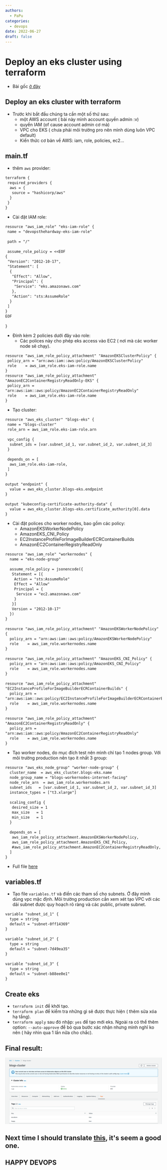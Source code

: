 ```yaml
---
authors:
  - PaPu
categories:
  - devops
date: 2022-06-27
draft: false
---
```


# Deploy an eks cluster using terraform

- Bài gốc [ở đây](https://www.techtarget.com/searchcloudcomputing/tutorial/How-to-deploy-an-EKS-cluster-using-Terraform)

## Deploy an eks cluster with terraform

- Trước khi bắt đầu chúng ta cần một số thứ sau:
  - một AWS account ( bài này mình account quyền admin :v)
  - quyền IAM (of cause account admin cơ mà)
  - VPC cho EKS ( chưa phải môi trường pro nên mình dùng luôn VPC default)
  - Kiến thức cơ bản về AWS: iam, role, policies, ec2...

## main.tf

- thêm `aws` provider:

```linenums="1"
terraform {
 required_providers {
  aws = {
   source = "hashicorp/aws"
  }
 }
}
```

- Cài đặt IAM role:

```linenums="1"
resource "aws_iam_role" "eks-iam-role" {
 name = "devopsthehardway-eks-iam-role"

 path = "/"

 assume_role_policy = <<EOF
{
 "Version": "2012-10-17",
 "Statement": [
  {
   "Effect": "Allow",
   "Principal": {
    "Service": "eks.amazonaws.com"
   },
   "Action": "sts:AssumeRole"
  }
 ]
}
EOF

}
```

- Đính kèm 2 policies dưới đây vào role:
  - Các polices này cho phép eks access vào EC2 ( nơi mà các worker node sẽ chạy).

```linenums="1"
resource "aws_iam_role_policy_attachment" "AmazonEKSClusterPolicy" {
 policy_arn = "arn:aws:iam::aws:policy/AmazonEKSClusterPolicy"
 role    = aws_iam_role.eks-iam-role.name
}
resource "aws_iam_role_policy_attachment" "AmazonEC2ContainerRegistryReadOnly-EKS" {
 policy_arn = "arn:aws:iam::aws:policy/AmazonEC2ContainerRegistryReadOnly"
 role    = aws_iam_role.eks-iam-role.name
}
```

- Tạo cluster:

```linenums="1"
resource "aws_eks_cluster" "blogs-eks" {
 name = "blogs-cluster"
 role_arn = aws_iam_role.eks-iam-role.arn

 vpc_config {
  subnet_ids = [var.subnet_id_1, var.subnet_id_2, var.subnet_id_3]
 }

 depends_on = [
  aws_iam_role.eks-iam-role,
 ]
}

output "endpoint" {
  value = aws_eks_cluster.blogs-eks.endpoint
}

output "kubeconfig-certificate-authority-data" {
  value = aws_eks_cluster.blogs-eks.certificate_authority[0].data
}
```

- Cài đặt polices cho worker nodes, bao gồm các policy:
  - AmazonEKSWorkerNodePolicy
  - AmazonEKS_CNI_Policy
  - EC2InstanceProfileForImageBuilderECRContainerBuilds
  - AmazonEC2ContainerRegistryReadOnly

```linenums="1"
resource "aws_iam_role" "workernodes" {
  name = "eks-node-group"

  assume_role_policy = jsonencode({
   Statement = [{
    Action = "sts:AssumeRole"
    Effect = "Allow"
    Principal = {
     Service = "ec2.amazonaws.com"
    }
   }]
   Version = "2012-10-17"
  })
}

resource "aws_iam_role_policy_attachment" "AmazonEKSWorkerNodePolicy" {
  policy_arn = "arn:aws:iam::aws:policy/AmazonEKSWorkerNodePolicy"
  role    = aws_iam_role.workernodes.name
}

resource "aws_iam_role_policy_attachment" "AmazonEKS_CNI_Policy" {
  policy_arn = "arn:aws:iam::aws:policy/AmazonEKS_CNI_Policy"
  role    = aws_iam_role.workernodes.name
}

resource "aws_iam_role_policy_attachment" "EC2InstanceProfileForImageBuilderECRContainerBuilds" {
  policy_arn = "arn:aws:iam::aws:policy/EC2InstanceProfileForImageBuilderECRContainerBuilds"
  role    = aws_iam_role.workernodes.name
}

resource "aws_iam_role_policy_attachment" "AmazonEC2ContainerRegistryReadOnly" {
  policy_arn = "arn:aws:iam::aws:policy/AmazonEC2ContainerRegistryReadOnly"
  role    = aws_iam_role.workernodes.name
}
```

- Tạo worker nodes, do mục đích test nên mình chỉ tạo 1 nodes group. Với môi trường production nên tạo ít nhất 3 group:

```linenums="1"
resource "aws_eks_node_group" "worker-node-group" {
  cluster_name  = aws_eks_cluster.blogs-eks.name
  node_group_name = "blogs-workernodes-internet-facing"
  node_role_arn  = aws_iam_role.workernodes.arn
  subnet_ids   = [var.subnet_id_1, var.subnet_id_2, var.subnet_id_3]
  instance_types = ["t3.xlarge"]

  scaling_config {
   desired_size = 1
   max_size   = 1
   min_size   = 1
  }

  depends_on = [
   aws_iam_role_policy_attachment.AmazonEKSWorkerNodePolicy,
   aws_iam_role_policy_attachment.AmazonEKS_CNI_Policy,
   #aws_iam_role_policy_attachment.AmazonEC2ContainerRegistryReadOnly,
  ]
}
```

- Full file [here](./0628-terraform-eks-main.tf)

## variables.tf

- Tạo file `variables.tf` và điền các tham số cho subnets. Ở đây mình dùng vpc mặc định. Môi trường production cần xem xét tạo VPC với các dải subnet được quy hoạch rõ ràng và các public, private subnet.

```linenums="1"
variable "subnet_id_1" {
  type = string
  default = "subnet-0ff14369"
}

variable "subnet_id_2" {
  type = string
  default = "subnet-7d49ea35"
}

variable "subnet_id_3" {
  type = string
  default = "subnet-b88ee0e1"
}
```

## Create eks

- `terraform init` để khởi tạo.
- `terraform plan` để kiểm tra những gì sẽ được thực hiện ( thêm sửa xóa hạ tầng).
- `terraform apply` sau đó nhập: `yes` để tạo mới eks. Ngoài ra có thể thêm option: `--auto-approve` để bỏ qua bước xác nhận nhưng mình nghĩ ko nên ( hãy nhìn qua 1 lần nữa cho chắc).

## Final result:

![20220628-012200-blogs-cluster-created-by-terraform](../../images/2022/20220628-012200-blogs-cluster-created-by-terraform.png)

## Next time I should translate [this](https://calvineotieno010.medium.com/devops-automation-with-terraform-aws-and-docker-build-production-grade-eks-cluster-with-ec8fbfa269c9), it's seem a good one.

## HAPPY DEVOPS

